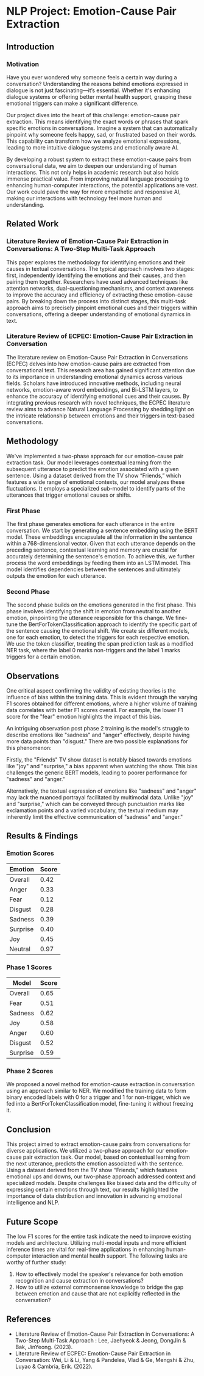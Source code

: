 # NLP Project: Emotion-Cause Pair Extraction

## Introduction

### Motivation

Have you ever wondered why someone feels a certain way during a conversation? Understanding the reasons behind emotions expressed in dialogue is not just fascinating—it’s essential. Whether it's enhancing dialogue systems or offering better mental health support, grasping these emotional triggers can make a significant difference.

Our project dives into the heart of this challenge: emotion-cause pair extraction. This means identifying the exact words or phrases that spark specific emotions in conversations. Imagine a system that can automatically pinpoint why someone feels happy, sad, or frustrated based on their words. This capability can transform how we analyze emotional expressions, leading to more intuitive dialogue systems and emotionally aware AI.

By developing a robust system to extract these emotion-cause pairs from conversational data, we aim to deepen our understanding of human interactions. This not only helps in academic research but also holds immense practical value. From improving natural language processing to enhancing human-computer interactions, the potential applications are vast. Our work could pave the way for more empathetic and responsive AI, making our interactions with technology feel more human and understanding.

## Related Work

### Literature Review of Emotion-Cause Pair Extraction in Conversations: A Two-Step Multi-Task Approach

This paper explores the methodology for identifying emotions and their causes in textual conversations. The typical approach involves two stages: first, independently identifying the emotions and their causes, and then pairing them together. Researchers have used advanced techniques like attention networks, dual-questioning mechanisms, and context awareness to improve the accuracy and efficiency of extracting these emotion-cause pairs. By breaking down the process into distinct stages, this multi-task approach aims to precisely pinpoint emotional cues and their triggers within conversations, offering a deeper understanding of emotional dynamics in text.

### Literature Review of ECPEC: Emotion-Cause Pair Extraction in Conversation

The literature review on Emotion-Cause Pair Extraction in Conversations (ECPEC) delves into how emotion-cause pairs are extracted from conversational text. This research area has gained significant attention due to its importance in understanding emotional dynamics across various fields. Scholars have introduced innovative methods, including neural networks, emotion-aware word embeddings, and Bi-LSTM layers, to enhance the accuracy of identifying emotional cues and their causes. By integrating previous research with novel techniques, the ECPEC literature review aims to advance Natural Language Processing by shedding light on the intricate relationship between emotions and their triggers in text-based conversations.

## Methodology

We've implemented a two-phase approach for our emotion-cause pair extraction task. Our model leverages contextual learning from the subsequent utterance to predict the emotion associated with a given sentence. Using a dataset derived from the TV show “Friends,” which features a wide range of emotional contexts, our model analyzes these fluctuations. It employs a specialized sub-model to identify parts of the utterances that trigger emotional causes or shifts.

### First Phase

The first phase generates emotions for each utterance in the entire conversation. We start by generating a sentence embedding using the BERT model. These embeddings encapsulate all the information in the sentence within a 768-dimensional vector. Given that each utterance depends on the preceding sentence, contextual learning and memory are crucial for accurately determining the sentence's emotion. To achieve this, we further process the word embeddings by feeding them into an LSTM model. This model identifies dependencies between the sentences and ultimately outputs the emotion for each utterance.

### Second Phase

The second phase builds on the emotions generated in the first phase. This phase involves identifying the shift in emotion from neutral to another emotion, pinpointing the utterance responsible for this change. We fine-tune the BertForTokenClassification approach to identify the specific part of the sentence causing the emotional shift. We create six different models, one for each emotion, to detect the triggers for each respective emotion. We use the token classifier, treating the span prediction task as a modified NER task, where the label 0 marks non-triggers and the label 1 marks triggers for a certain emotion.

## Observations

One critical aspect confirming the validity of existing theories is the influence of bias within the training data. This is evident through the varying F1 scores obtained for different emotions, where a higher volume of training data correlates with better F1 scores overall. For example, the lower F1 score for the "fear" emotion highlights the impact of this bias.

An intriguing observation post phase 2 training is the model's struggle to describe emotions like "sadness" and "anger" effectively, despite having more data points than "disgust." There are two possible explanations for this phenomenon:

Firstly, the "Friends" TV show dataset is notably biased towards emotions like "joy" and "surprise," a bias apparent when watching the show. This bias challenges the generic BERT models, leading to poorer performance for "sadness" and "anger."

Alternatively, the textual expression of emotions like "sadness" and "anger" may lack the nuanced portrayal facilitated by multimodal data. Unlike "joy" and "surprise," which can be conveyed through punctuation marks like exclamation points and a varied vocabulary, the textual medium may inherently limit the effective communication of "sadness" and "anger."

## Results & Findings

### Emotion Scores
| Emotion   | Score |
|-----------|-------|
| Overall   | 0.42  |
| Anger     | 0.33  |
| Fear      | 0.12  |
| Disgust   | 0.28  |
| Sadness   | 0.39  |
| Surprise  | 0.40  |
| Joy       | 0.45  |
| Neutral   | 0.97  |

### Phase 1 Scores
| Model     | Score |
|-----------|-------|
| Overall   | 0.65  |
| Fear      | 0.51  |
| Sadness   | 0.62  |
| Joy       | 0.58  |
| Anger     | 0.60  |
| Disgust   | 0.52  |
| Surprise  | 0.59  |

### Phase 2 Scores
We proposed a novel method for emotion-cause extraction in conversation using an approach similar to NER. We modified the training data to form binary encoded labels with 0 for a trigger and 1 for non-trigger, which we fed into a BertForTokenClassification model, fine-tuning it without freezing it.

## Conclusion

This project aimed to extract emotion-cause pairs from conversations for diverse applications. We utilized a two-phase approach for our emotion-cause pair extraction task. Our model, based on contextual learning from the next utterance, predicts the emotion associated with the sentence. Using a dataset derived from the TV show “Friends,” which features emotional ups and downs, our two-phase approach addressed context and specialized models. Despite challenges like biased data and the difficulty of expressing certain emotions through text, our results highlighted the importance of data distribution and innovation in advancing emotional intelligence and NLP.

## Future Scope

The low F1 scores for the entire task indicate the need to improve existing models and architecture. Utilizing multi-modal inputs and more efficient inference times are vital for real-time applications in enhancing human-computer interaction and mental health support. The following tasks are worthy of further study:

1. How to effectively model the speaker's relevance for both emotion recognition and cause extraction in conversations?
2. How to utilize external commonsense knowledge to bridge the gap between emotion and cause that are not explicitly reflected in the conversation?

## References

- Literature Review of Emotion-Cause Pair Extraction in Conversations: A Two-Step Multi-Task Approach : Lee, Jaehyeok & Jeong, DongJin & Bak, JinYeong. (2023).
- Literature Review of ECPEC: Emotion-Cause Pair Extraction in Conversation: Wei, Li & Li, Yang & Pandelea, Vlad & Ge, Mengshi & Zhu, Luyao & Cambria, Erik. (2022).
